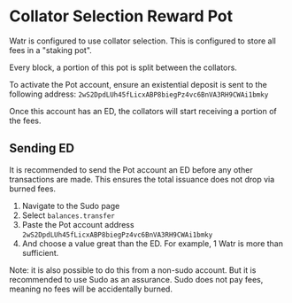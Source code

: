 # Collator Selection Reward Pot

Watr is configured to use collator selection. This is configured to store all fees in a "staking pot".

Every block, a portion of this pot is split between the collators. 

To activate the Pot account, ensure an existential deposit is sent to the following address:
`2wS2DpdLUh45fLicxABP8biegPz4vc6BnVA3RH9CWAi1bmky`

Once this account has an ED, the collators will start receiving a portion of the fees.  

## Sending ED 
It is recommended to send the Pot account an ED before any other transactions are made. This ensures the total issuance does not drop via burned fees.

1. Navigate to the Sudo page
2. Select `balances.transfer`
3. Paste the Pot account address `2wS2DpdLUh45fLicxABP8biegPz4vc6BnVA3RH9CWAi1bmky`
4. And choose a value great than the ED. For example, 1 Watr is more than sufficient.

Note: it is also possible to do this from a non-sudo account. But it is recommended to use Sudo as an assurance. Sudo does not pay fees, meaning no fees will be accidentally burned. 